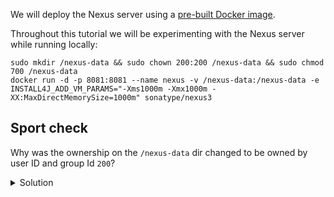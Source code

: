 
We will deploy the Nexus server using a [pre-built Docker image](https://hub.docker.com/r/sonatype/nexus3/).

Throughout this tutorial we will be experimenting with the Nexus server while running locally:

```shell
sudo mkdir /nexus-data && sudo chown 200:200 /nexus-data && sudo chmod 700 /nexus-data
docker run -d -p 8081:8081 --name nexus -v /nexus-data:/nexus-data -e INSTALL4J_ADD_VM_PARAMS="-Xms1000m -Xmx1000m -XX:MaxDirectMemorySize=1000m" sonatype/nexus3
```

## Sport check 

Why was the ownership on the `/nexus-data` dir changed to be owned by user ID and group Id `200`? 


<details>
  <summary>
     Solution
  </summary>
    
    These are the UID and GID of the user running the `sonatype/nexus3` container. 

</details>